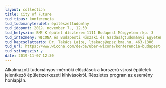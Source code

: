 ```yaml
---
layout: collection
title: City of Future
tud_tipus: konferencia
tud_tudomanyterulet: építészettudomány
tud_idopont: 2019. november 7., 12.30
tud_helyszin: BME K épület díszterem 1111 Budapest Műegyetem rkp. 3
tud_intezmeny: WICONA és Budapesti Műszaki és Gazdaságtudományi Egyetem Épületszerkezettani Tanszék
tud_kapcsolattarto: Dr. Takács Lajos, ltakacs@epsz.bme.hu, 463-1306
tud_url: https://www.wicona.com/de/de/uber-wicona/konferencia-budapest-2019/
tud_szinopszis: y
date: 2019-11-07 12:30
---
```

Alkalmazott tudományos-mérnöki előadások a korszerű városi épületek jelentkező épületszerkezeti kihívásokról. Részletes program az esemény honlapján.